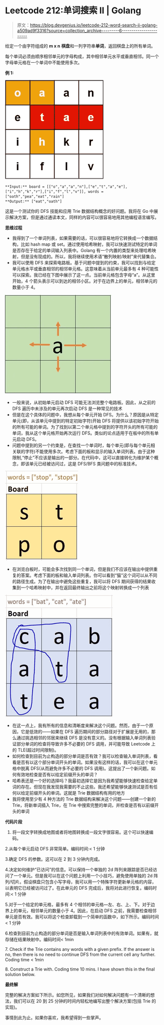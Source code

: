 # Leetcode 212:单词搜索 II | Golang

> 原文：<https://blog.devgenius.io/leetcode-212-word-search-ii-golang-a509ad9f3316?source=collection_archive---------6----------------------->

给定一个由字符组成的 **m x n** **棋盘**和一列字符串**单词**，返回棋盘上的所有单词。

每个单词必须由顺序相邻单元的字母构成，其中相邻单元水平或垂直相邻。同一个字母单元格在一个单词中不能使用多次。

**例 1:**

![](img/f9951d35009116d13f44bfdfd3d37597.png)

```
**Input:** board = [["o","a","a","n"],["e","t","a","e"],["i","h","k","r"],["i","f","l","v"]], words = ["oath","pea","eat","rain"]
**Output:** ["eat","oath"]
```

这是一个测试你的 DFS 技能和应用 Trie 数据结构概念的好问题。我将在 Go 中展示解决方案，但是通过通读本文，同样的内容可以很容易地用其他编程语言编写。

**思维过程**

*   我得到了一个单词列表，如果需要的话，可以很容易地将它转换成一个数据结构，比如 hash map 或 set。通过使用哈希映射，我可以快速测试特定的单词是否存在于给定的单词输入列表中。Golang 有一个内置的类型来处理哈希映射，但是没有现成的。所以，我将继续使用术语“散列映射/映射”来代替集合。
*   我可以使用 DFS 来探索电路板。基于问题中提到的约束，我可以找到与给定单元格水平或垂直相邻的相邻单元格。这意味着从当前单元最多有 4 种可能性可以探索。我已经在下图中展示了这一点。当前单元格包含字母“a”。从这里开始，4 个箭头表示可以到达的相邻小区。对于在边界上的单元，相邻单元的数量小于 4。

![](img/59991dd04f57aa7cfbd3d44b7331a1c5.png)

*   一般来说，从初始单元启动 DFS 可能无法浏览整个电路板。因此，从之前的 DFS 遍历中未涉及的单元再次启动 DFS 是一种常见的技术
*   但是在这个具体的问题中，我想从每个单元开始 DFS。为什么？原因是从特定单元(即，从该单元中提到的特定初始字符)开始 DFS 将提供以该初始字符开始的所有可能的单词。为了找到以第二个单元格中提到的字符开头的所有可能的单词，我从这个单元格开始再次运行 DFS。类似的论点适用于在板中的所有单元启动 DFS。
*   问题中提到的另一个约束是，在查找一个单词时，每个单元(即与每个单元相关联的字符)不能使用多次。考虑下面的板和显示的输入单词列表。由于这种限制,“停止”不应该是输出的一部分。在代码中，这可以直接转化为维护某个概念，即该单元已经被访问过，这是 DFS/BFS 类问题中的标准技术。

![](img/85a81abe1e7ab2179ab9c9202124d681.png)

*   在浏览白板时，可能会多次找到同一个单词，但是我们不应该在输出中提供重复的答案。考虑下面的板和输入单词列表。你可以看到“猫”这个词可以从不同的路径生成。为了在输出中避免这些重复，我可以将 DFS 期间获得的结果收集到一个哈希映射中，并在返回最终输出之前将这个映射转换成一个列表

![](img/2312a3664ec43979a0d98b030de07b73.png)

*   在这一点上，我有所有的信息和清晰度来解决这个问题。然而，由于一个原因，它是低效的——如果在 DFS 遍历期间的部分路径对于扩展是无用的，那么通过挑选相邻的邻居来继续 DFS 是没有意义的。没有根据输入单词列表验证部分单词的检查将导致许多不必要的 DFS 调用，并可能导致 Leetcode 上的 TLE(超过时间限制)。
*   如何检查到目前为止构造的部分单词是否有效？我可以检查输入单词列表，看看是否有以这个部分单词开头的单词。如果没有这样的话，我可以在这个单元格中脱离 DFS(从而避免许多不必要的 DFS 调用)。这提出了一个新问题。如何有效地检查是否有以给定前缀开头的单词？
*   哈希表还是一个好的选择吗？我最初选择它是因为我希望能够快速检查给定单词的存在。但现在我发现我需要的不止这些。我还希望能够快速测试是否有任何以给定前缀开头的单词。这就是 Trie 数据结构有用的地方
*   我将使用至少有 4 种方法的 Trie 数据结构来解决这个问题——创建一个新的 Trie，将新单词插入 Trie，在 Trie 中搜索完整的单词，并检查是否有以前缀开头的单词

**代码片段**

1.  将一段文字转换成地图或者将地图转换成一段文字很容易。这个可以快速编码。

2.从每个单元启动 DFS 非常简单。编码时间:< 1 分钟

3.确定 DFS 的参数。这可以在 2 到 3 分钟内完成。

4.决定如何维护“已访问”的信息。可以保持一个单独的 2d 阵列来跟踪是否已经访问了一个单元。但是我可以在这个问题上利用一个小技巧，避免使用单独的 2d 阵列/切片。假设棋盘只包含小写字母，我可以用一个特殊字符更新单元格的内容，以表明它已经被访问过了。在此单元的 DFS 完成后，我将对此进行恢复。编码时间:< 1 分钟

5.对于一个给定的单元格，最多有 4 个相邻的单元格—左、右、上、下。对于边界上的单元，相邻单元的数量小于 4。因此，在启动 DFS 之前，我需要检查相邻单元是否有效。我可以将这个检查卸载到一个简单的函数中，如下所示。编码时间< 1 分钟

6.检查到目前为止构造的部分单词是否是输入单词列表中的有效单词。如果有，就存储在结果映射中。编码时间< 1min

7\. Check if the Trie contains any words with a given prefix. If the answer is no, then there is no need to continue DFS from the current cell any further. Coding time < 1min

8\. Construct a Trie with. Coding time 10 mins. I have shown this in the final solution below.

**最终解**

完整的解决方案如下所示。如您所见，如果我们对如何解决问题有一个清晰的想法，我们可以在 20 到 25 分钟的时间内轻松地编写出整个解决方案(包括 Trie 的实现)。

事情到此为止。如果你喜欢，我希望得到一些掌声。